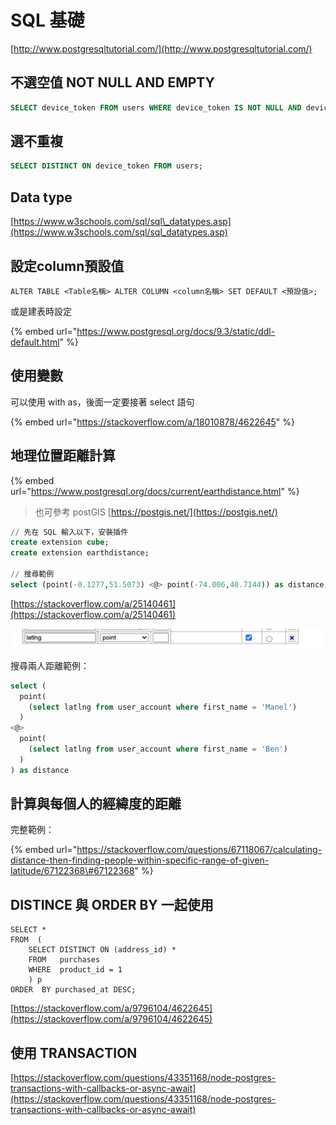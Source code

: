 # SQL 基礎

[http://www.postgresqltutorial.com/](http://www.postgresqltutorial.com/)

## 不選空值 NOT NULL AND EMPTY

```sql
SELECT device_token FROM users WHERE device_token IS NOT NULL AND device_token != '';
```

## 選不重複

```sql
SELECT DISTINCT ON device_token FROM users;
```

## Data type

[https://www.w3schools.com/sql/sql\_datatypes.asp](https://www.w3schools.com/sql/sql_datatypes.asp)

## 設定column預設值

```text
ALTER TABLE <Table名稱> ALTER COLUMN <column名稱> SET DEFAULT <預設值>;
```

或是建表時設定

{% embed url="https://www.postgresql.org/docs/9.3/static/ddl-default.html" %}

## 使用變數

可以使用 with as，後面一定要接著 select 語句

{% embed url="https://stackoverflow.com/a/18010878/4622645" %}

## 地理位置距離計算

{% embed url="https://www.postgresql.org/docs/current/earthdistance.html" %}

> 也可參考 postGIS [https://postgis.net/](https://postgis.net/)

```sql
// 先在 SQL 輸入以下，安裝插件
create extension cube;
create extension earthdistance;

// 搜尋範例
select (point(-0.1277,51.5073) <@> point(-74.006,40.7144)) as distance;
```

[https://stackoverflow.com/a/25140461](https://stackoverflow.com/a/25140461)

![&#x8A18;&#x5F97;&#x4F7F;&#x7528; point &#x985E;&#x578B;](../.gitbook/assets/jie-tu-20210415-xia-wu-3.25.59.png)

搜尋兩人距離範例：

```sql
select (
  point(
    (select latlng from user_account where first_name = 'Manel')
  ) 
<@> 
  point(
    (select latlng from user_account where first_name = 'Ben')
  )
) as distance
```

## 計算與每個人的經緯度的距離

完整範例：

{% embed url="https://stackoverflow.com/questions/67118067/calculating-distance-then-finding-people-within-specific-range-of-given-latitude/67122368\#67122368" %}

## DISTINCE 與 ORDER BY 一起使用

```text
SELECT *
FROM  (
    SELECT DISTINCT ON (address_id) *
    FROM   purchases
    WHERE  product_id = 1
    ) p
ORDER  BY purchased_at DESC;
```

[https://stackoverflow.com/a/9796104/4622645](https://stackoverflow.com/a/9796104/4622645)

##  使用 TRANSACTION

[https://stackoverflow.com/questions/43351168/node-postgres-transactions-with-callbacks-or-async-await](https://stackoverflow.com/questions/43351168/node-postgres-transactions-with-callbacks-or-async-await)

